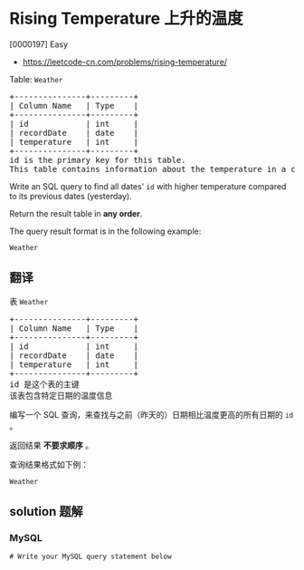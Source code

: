 # Rising Temperature 上升的温度

[0000197] Easy

- https://leetcode-cn.com/problems/rising-temperature/

Table: `Weather`

<pre>+---------------+---------+
| Column Name   | Type    |
+---------------+---------+
| id            | int     |
| recordDate    | date    |
| temperature   | int     |
+---------------+---------+
id is the primary key for this table.
This table contains information about the temperature in a certain day.
</pre>

Write an SQL query to find all dates' `id` with higher temperature compared to its previous dates (yesterday).

Return the result table in **any order**.

The query result format is in the following example:

    Weather

## 翻译

表 `Weather`

<pre>+---------------+---------+
| Column Name   | Type    |
+---------------+---------+
| id            | int     |
| recordDate    | date    |
| temperature   | int     |
+---------------+---------+
id 是这个表的主键
该表包含特定日期的温度信息</pre>

编写一个 SQL 查询，来查找与之前（昨天的）日期相比温度更高的所有日期的 `id` 。

返回结果 **不要求顺序** 。

查询结果格式如下例：

    Weather

## solution 题解

### MySQL

```mysql
# Write your MySQL query statement below
```
